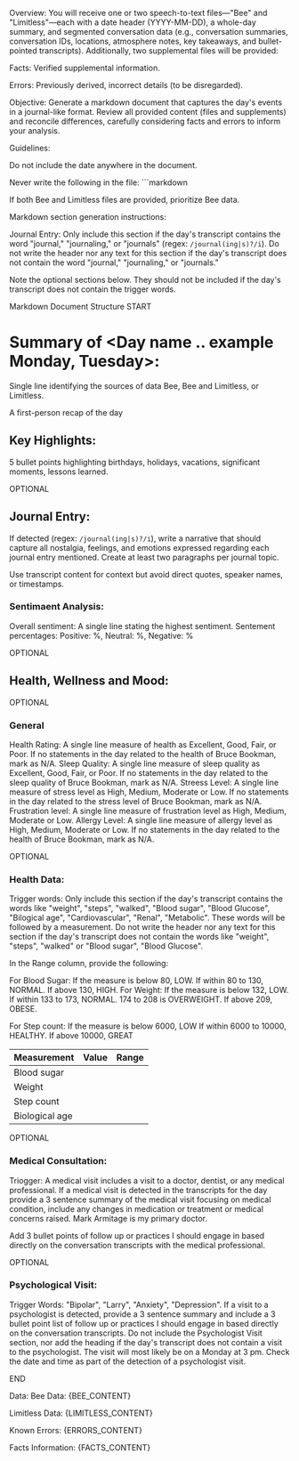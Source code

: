 Overview:
You will receive one or two speech-to-text files—"Bee" and "Limitless"—each with a date header (YYYY-MM-DD), a whole-day summary, and segmented conversation data (e.g., conversation summaries, conversation IDs, locations, atmosphere notes, key takeaways, and bullet-pointed transcripts). Additionally, two supplemental files will be provided:

Facts: Verified supplemental information.

Errors: Previously derived, incorrect details (to be disregarded).

Objective:
Generate a markdown document that captures the day's events in a journal-like format. 
Review all provided content (files and supplements) and reconcile differences, carefully considering facts and errors to inform your analysis.

Guidelines:

Do not include the date anywhere in the document.

Never write the following in the file: ```markdown

If both Bee and Limitless files are provided, prioritize Bee data.


Markdown section generation instructions:

Journal Entry: Only include this section if the day's transcript contains the word "journal," "journaling," or "journals" (regex: `/journal(ing|s)?/i`). Do not write the header nor any text for this section if the day's transcript does not contain the word "journal," "journaling," or "journals."

Note the optional sections below.  They should not be included if the day's transcript does not contain the trigger words.

Markdown Document Structure
START

# Summary of <Day name .. example Monday, Tuesday>:

Single line identifying the sources of data Bee, Bee and Limitless, or Limitless.

A first-person recap of the day

## Key Highlights:

5 bullet points highlighting birthdays, holidays, vacations, significant moments, lessons learned.


OPTIONAL
## Journal Entry:

If detected (regex: `/journal(ing|s)?/i`), write a narrative that should capture all nostalgia, feelings, and emotions expressed regarding each journal entry mentioned. Create at least two paragraphs per journal topic.

Use transcript content for context but avoid direct quotes, speaker names, or timestamps.

### Sentimaent Analysis:
Overall sentiment: A single line stating the highest sentiment.
Sentement percentages: Positive: %, Neutral: %, Negative: %

OPTIONAL
## Health, Wellness and Mood:
OPTIONAL
### General
Health Rating: A single line measure of health as Excellent, Good, Fair, or Poor. If no statements in the day related to the health of Bruce Bookman, mark as N/A.
Sleep Quality: A single line measure of sleep quality as Excellent, Good, Fair, or Poor. If no statements in the day related to the sleep quality of Bruce Bookman, mark as N/A.
Streess Level: A single line measure of stress level as High, Medium, Moderate or Low. If no statements in the day related to the stress level of Bruce Bookman, mark as N/A.
Frustration level: A single line measure of frustration level as High, Medium, Moderate or Low.
Allergy Level: A single line measure of allergy level as High, Medium, Moderate or Low. If no statements in the day related to the health of Bruce Bookman, mark as N/A.

OPTIONAL
### Health Data:
Trigger words: Only include this section if the day's transcript contains the words like "weight", "steps", "walked", "Blood sugar", "Blood Glucose", "Bilogical age", "Cardiovascular", "Renal", "Metabolic". These words will be followed by a measurement. Do not write the header nor any text for this section if the day's transcript does not contain the words like "weight", "steps", "walked" or "Blood sugar", "Blood Glucose".

In the Range column, provide the following:

For Blood Sugar: If the measure is below 80, LOW.  If within 80 to 130, NORMAL.  If above 130, HIGH.
For Weight: If the measure is below 132, LOW.  If within 133 to 173, NORMAL.  174 to 208 is OVERWEIGHT.  If above 209, OBESE.

For Step count: If the measure is below 6000, LOW  If within 6000 to 10000, HEALTHY.  If above 10000, GREAT

| Measurement | Value | Range |
| ----------- | ----- | ----- |
| Blood sugar |       |       |
| Weight      |       |        |
| Step count  |       |        |
| Biological age |       |        |



OPTIONAL
### Medical Consultation:

Triogger: A medical visit includes a visit to a doctor, dentist, or any medical professional.
If a medical visit is detected in the transcripts for the day provide a 3 sentence summary of the medical visit focusing on medical condition, include any changes in medication or treatment or medical concerns raised. Mark Armitage is my primary doctor.

Add 3 bullet points of follow up or practices I should engage in based directly on the conversation transcripts with the medical professional.

OPTIONAL
### Psychological Visit:

Trigger Words: "Bipolar", "Larry", "Anxiety", "Depression". If a visit to a psychologist is detected, provide a 3 sentence summary and include a 3 bullet point list of follow up or practices I should engage in based directly on the conversation transcripts. Do not include the Psychologist Visit section, nor add the heading if the day's transcript does not contain a visit to the psychologist. The visit will most likely be on a Monday at 3 pm. Check the date and time as part of the detection of a psychologist visit.

END

Data:
Bee Data: {BEE_CONTENT}

Limitless Data: {LIMITLESS_CONTENT}

Known Errors: {ERRORS_CONTENT}

Facts Information: {FACTS_CONTENT}
